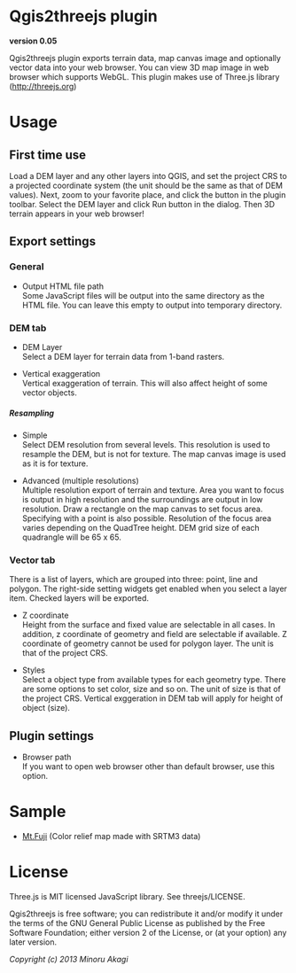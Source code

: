# Qgis2threejs plugin
**version 0.05**

Qgis2threejs plugin exports terrain data, map canvas image and optionally vector data into your web browser. You can view 3D map image in web browser which supports WebGL. This plugin makes use of Three.js library (http://threejs.org)

# Usage

## First time use
Load a DEM layer and any other layers into QGIS, and set the project CRS to a projected coordinate system (the unit should be the same as that of DEM values). Next, zoom to your favorite place, and click the button in the plugin toolbar. Select the DEM layer and click Run button in the dialog. Then 3D terrain appears in your web browser!

## Export settings
### General
* Output HTML file path  
Some JavaScript files will be output into the same directory as the HTML file. You can leave this empty to output into temporary directory.

### DEM tab
* DEM Layer  
Select a DEM layer for terrain data from 1-band rasters.

* Vertical exaggeration  
Vertical exaggeration of terrain. This will also affect height of some vector objects.

##### Resampling
* Simple  
Select DEM resolution from several levels. This resolution is used to resample the DEM, but is not for texture. The map canvas image is used as it is for texture.

* Advanced (multiple resolutions)  
Multiple resolution export of terrain and texture. Area you want to focus is output in high resolution and the surroundings are output in low resolution. Draw a rectangle on the map canvas to set focus area. Specifying with a point is also possible. Resolution of the focus area varies depending on the QuadTree height. DEM grid size of each quadrangle will be 65 x 65.

### Vector tab
There is a list of layers, which are grouped into three: point, line and polygon. The right-side setting widgets get enabled when you select a layer item. Checked layers will be exported.

* Z coordinate  
Height from the surface and fixed value are selectable in all cases. In addition, z coordinate of geometry and field are selectable if available. Z coordinate of geometry cannot be used for polygon layer. The unit is that of the project CRS.

* Styles  
Select a object type from available types for each geometry type. There are some options to set color, size and so on. The unit of size is that of the project CRS. Vertical exggeration in DEM tab will apply for height of object (size).


## Plugin settings
* Browser path  
If you want to open web browser other than default browser, use this option.


# Sample
* [Mt.Fuji](https://dl.dropboxusercontent.com/u/21526091/qgis-plugins/samples/threejs/mt_fuji.html) (Color relief map made with SRTM3 data) 

# License
Three.js is MIT licensed JavaScript library. See threejs/LICENSE.

Qgis2threejs is free software; you can redistribute it and/or modify it under the terms of the GNU General Public License as published by the Free Software Foundation; either version 2 of the License, or (at your option) any later version.

_Copyright (c) 2013 Minoru Akagi_
